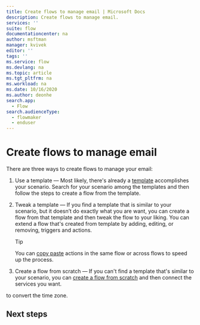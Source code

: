 ```yaml
---
title: Create flows to manage email | Microsoft Docs
description: Create flows to manage email.
services: ''
suite: flow
documentationcenter: na
author: msftman
manager: kvivek
editor: ''
tags: ''
ms.service: flow
ms.devlang: na
ms.topic: article
ms.tgt_pltfrm: na
ms.workload: na
ms.date: 10/16/2020
ms.author: deonhe
search.app: 
  - Flow
search.audienceType: 
  - flowmaker
  - enduser
---
```


# Create flows to manage email

There are three ways to create flows to manage your email:

1. Use a template &mdash; Most likely, there's already a [template](https://preview.flow.microsoft.com/templates) accomplishes your scenario. Search for your scenario among the templates and then follow the steps to create a flow from the template.

1. Tweak a template &mdash; If you find a template that is similar to your scenario, but it doesn’t do exactly what you are want, you can create a flow from that template and then tweak the flow to your liking. You can extend a flow that's created from template by adding, editing, or removing, triggers and actions. 

   <!--Todo use a link in the docs, not a blog-->
   >[!TIP]
   >You can [copy paste](https://flow.microsoft.com/blog/introducing-clipboard-in-flow-designer-and-three-new-user-experience-updates/) actions in the same flow or across flows to speed up the process.

1. Create a flow from scratch &mdash; If you can't find a template that's similar to your scenario, you can [create a flow from scratch](https://docs.microsoft.com/power-automate/get-started-logic-flow) and then connect the services you want.

to convert the time zone.


## Next steps


